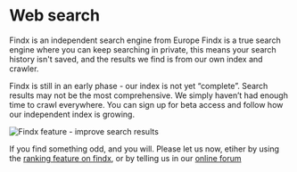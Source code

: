 # Web search

Findx is an independent search engine from Europe
Findx is a true search engine where you can keep searching in private, this means your search history isn't saved, and the results we find is from our own index and crawler.

Findx is still in an early phase - our index is not yet “complete”. Search results may not be the most comprehensive. We simply haven’t had enough time to crawl everywhere. You can sign up for beta access  and follow how our independent index is growing.

![Findx feature - improve search results](http://www.privacore.com/wp-content/uploads/2017/03/Quality-rate-search-result-findx-.png)


If you find something odd, and you will. Please let us now, etiher by using the [ranking feature on findx](/en/helpimprovesearch), or by telling us in our [online forum](https://forum.privacore.com) 
